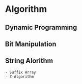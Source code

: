 # Algorithm

## Dynamic Programming


## Bit Manipulation


## String Alorithm
    - Suffix Array
    - Z-Algorithm
